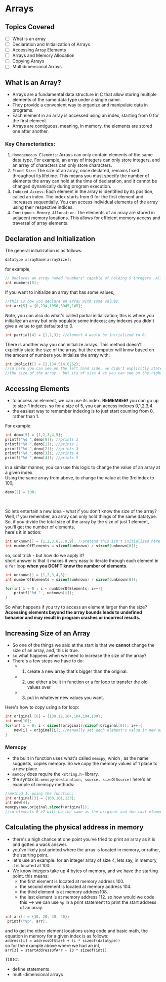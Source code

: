 # Arrays

## Topics Covered
- [ ] What is an array
- [ ] Declaration and Initialization of Arrays
- [ ] Accessing Array Elements
- [ ] Arrays and Memory Allocation
- [ ] Copying Arrays
- [ ] Multidimensional Arrays

## What is an Array?
- Arrays are a fundamental data structure in C that allow storing multiple elements of the same data type under a single name.
- They provide a convenient way to organize and manipulate data in programs.
- Each element in an array is accessed using an index, starting from 0 for the first element.
- Arrays are contiguous, meaning, in memory, the elements are stored one after another.

### Key Characteristics:
1. `Homogeneous Elements`: Arrays can only contain elements of the same data type. For example, an array of integers can only store integers, and an array of characters can only store characters.
2. `Fixed Size`: The size of an array, once declared, remains fixed throughout its lifetime. This means you must specify the number of elements the array can hold at the time of declaration, and it cannot be changed dynamically during program execution.
3. `Indexed Access`: Each element in the array is identified by its position, called an index. The index starts from 0 for the first element and increases sequentially. You can access individual elements of the array using their respective indices.
4. `Contiguous Memory Allocation`: The elements of an array are stored in adjacent memory locations. This allows for efficient memory access and traversal of array elements.

## Declaration and Initialization
The general initialization is as follows:
```C
datatype arrayName[arraySize];
```
for example,
```C
// Declares an array named "numbers" capable of holding 5 integers. All values default initialize to 0 in an integer array.
int numbers[5]; 
```
If you want to initialize an array that has some values,
```C
//this is how you declare an array with some values.
int arr[5] = {0,234,1058,3945,145}; 
```
Note, you can also do what's called partial initialization; this is where you initialize an array but only populate some indexes; any indexes you didn't give a value to get defaulted to 0.
```C
int partial[4] = {1,2,3}; //element 4 would be initialized to 0.
```
There is another way you can initialize arrays. This method doesn't explicitly state the size of the array, but the computer will know based on the amount of numbers you initialize the array with:
```C
int implicit[] = {2,134,514,6252}; 
//so here you can see on the left hand side, we didn't explicitly state 
//the size of the array - but its of size 4 as you can see on the right.
```

## Accessing Elements
- to access an element, we can use its index. <strong> REMEMBER!</strong> you can go up to size-1 indexes. so for a size of 5, you can access indexes 0,1,2,3,4.
- the easiest way to remember indexing is to just start counting from 0, rather than 1.

For example:
```C
int demo[5] = {1,2,3,4,5};
printf("%d ",demo[0]); //prints 1
printf("%d ",demo[1]); //prints 2
printf("%d ",demo[2]); //prints 3
printf("%d ",demo[3]); //prints 4
printf("%d ",demo[4]); //prints 5
```
in a similar manner, you can use this logic to change the value of an array at a given index.<br>
Using the same array from above, to change the value at the 3rd index to 100,
```C
demo[2] = 100;
```
<br>

So lets entertain a new idea - what if you don't know the size of the array?<br>
Well, if you remember, an array can only hold things of the same datatype. So, if you divide the total size of the array by the size of just 1 element, you'll get the number of elements.<br>
here's it in action:
```C
int unknown[] = {1,2,3,6,7,9,9}; //pretend this isn't initialized here...
int numberOfElements = sizeof(unknown) / sizeof(unknown[0]); 
``` 
so, cool trick - but how do we apply it?<br>
short answer is that it makes it very easy to iterate through each element in a `for` loop <strong>when you DON'T know the number of elements</strong>. 
```C
int unknown[] = {1,2,3,4,5};
int numberOfElements = sizeof(unknown) / sizeof(unknown[0]);

for(int i = 0 ; i < numbberOfElements; i++){
    printf("%d " , unknown[i]); 
}
```

So what happens if you try to access an element larger than the size?<br>
<strong>Accessing elements beyond the array bounds leads to undefined behavior and may result in program crashes or incorrect results.</strong>

## Increasing Size of an Array
- So one of the things we said at the start is that we <strong>cannot</strong> change the size of an array, and, this is true.<br>
- so what happens when we need to increase the size of the array?<br>
- There's a few steps we have to do:
  - 1. create a new array that's bigger than the original.
  - 2. use either a built in function or a for loop to transfer the old values over
  - 3. put in whatever new values you want.

Here's how to copy using a for loop:
```C
int original [6] = {100,12,104,104,104,100};
int new[10];
for(int i = 0; i < sizeof(original)/sizeof(original[0]); i++){
    new[i] = original[i]; //manually set each element's value in new array to be same as the one from original
}

```

### Memcpy
- the built in function uses what's called `memcpy`, which , as the name suggests, copies memory. So we copy the memory values of 1 place to a new place.
- `memcpy` does require the `<string.h>` library.
- the syntax is: `memcpy(destination, source, sizeOfSource)`
here's an example of memcpy methods:
```C
//method 1, using the function:
int original[3] = {100,101,123};
int new[4];
memcpy(new,original,sizeof(original)); 
//so elements 0->2 will be the same as the original and the last element (index 3) in the new one will be initialized to 0.
```

## Calculating the physical address in memory
- there's a high chance at one point you've tried to print an array as it is and gotten a wack answer.
- you've likely just printed where the array is located in memory, or rather, the starting point.
- let's use an example. for an integer array of size 4, lets say, in memory, it is located at 100. 
- We know integers take up 4 bytes of memory, and we have the starting point. this means:
  - the first element is located at memory address 100.
  - the second element is located at memory address 104.
  - the third element is at memory address108.
  - the last element is at memory address 112.
so how would we code this --> we can use `%p` in a print statement to print the start address of an array.
```C
int arr[] = {10, 20, 30, 40};
 printf("%p", arr); 
```
and to get the other element locations using code and basic math, the equation in memory for a given index is as follows:<br>
`address[i] = addressOfStart + (i * sizeof(datatype))` <br>
so for the example above where we had an int,<br>
`arr[3] = startAddressOfArr + (3 * sizeof(int))`

TODO:
- define statements
- multi-dimensional arrays